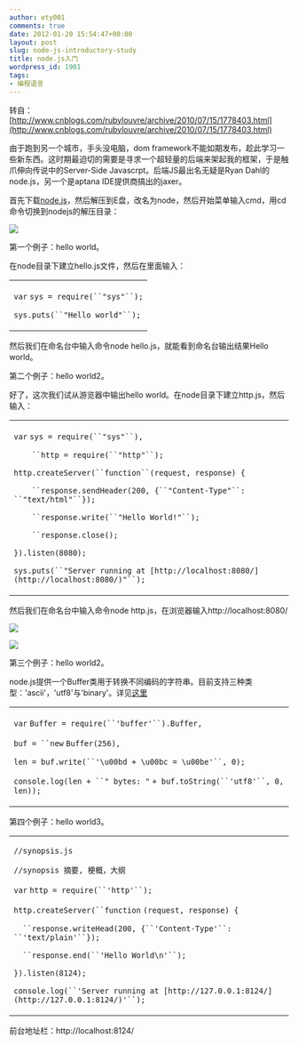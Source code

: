 ```yaml
---
author: ety001
comments: true
date: 2012-01-20 15:54:47+00:00
layout: post
slug: node-js-introductory-study
title: node.js入门
wordpress_id: 1901
tags:
- 编程语言
---
```


转自：[http://www.cnblogs.com/rubylouvre/archive/2010/07/15/1778403.html](http://www.cnblogs.com/rubylouvre/archive/2010/07/15/1778403.html)


由于跑到另一个城市，手头没电脑，dom framework不能如期发布，趁此学习一些新东西。这时期最迫切的需要是寻求一个超轻量的后端来架起我的框架，于是触爪伸向传说中的Server-Side Javascrpt。后端JS最出名无疑是Ryan Dahl的node.js，另一个是aptana IDE提供商搞出的jaxer。

首先下载[node.js](http://files.cnblogs.com/rubylouvre/nodejs.rar)，然后解压到E盘，改名为node，然后开始菜单输入cmd，用cd命令切换到nodejs的解压目录：


![](http://images.cnblogs.com/cnblogs_com/rubylouvre/253006/o_node1.jpg)


第一个例子：hello world。

在node目录下建立hello.js文件，然后在里面输入：


<table cellpadding="0" cellspacing="0" border="0" >
<tbody >
<tr >

<td >





`var` `sys = require(``"sys"``);`




`sys.puts(``"Hello world"``);`




</td>
</tr>
</tbody>
</table>






然后我们在命名台中输入命令node hello.js，就能看到命名台输出结果Hello world。

第二个例子：hello world2。

好了，这次我们试从游览器中输出hello world。在node目录下建立http.js，然后输入：






<table cellpadding="0" cellspacing="0" border="0" >
<tbody >
<tr >

<td >





`var` `sys = require(``"sys"``),`




`    ``http = require(``"http"``);`




`http.createServer(``function``(request, response) {`




`    ``response.sendHeader(200, {``"Content-Type"``: ``"text/html"``});`




`    ``response.write(``"Hello World!"``);`




`    ``response.close();`




`}).listen(8080);`




`sys.puts(``"Server running at [http://localhost:8080/](http://localhost:8080/)"``);`




</td>
</tr>
</tbody>
</table>






然后我们在命名台中输入命令node http.js，在浏览器输入http://localhost:8080/


![](http://images.cnblogs.com/cnblogs_com/rubylouvre/253006/o_node2.jpg)




![](http://images.cnblogs.com/cnblogs_com/rubylouvre/253006/o_node3.jpg)


第三个例子：hello world2。

node.js提供一个Buffer类用于转换不同编码的字符串。目前支持三种类型：'ascii'，'utf8'与'binary'。详见[这里](http://nodejs.org/api.html)






<table cellpadding="0" cellspacing="0" border="0" >
<tbody >
<tr >

<td >





`var` `Buffer = require(``'buffer'``).Buffer,`




`buf = ``new` `Buffer(256),`




`len = buf.write(``'\u00bd + \u00bc = \u00be'``, 0);`




`console.log(len + ``" bytes: "` `+ buf.toString(``'utf8'``, 0, len));`




</td>
</tr>
</tbody>
</table>






第四个例子：hello world3。






<table cellpadding="0" cellspacing="0" border="0" >
<tbody >
<tr >

<td >





`//synopsis.js`




`//synopsis 摘要, 梗概，大纲`




`var` `http = require(``'http'``);`







`http.createServer(``function` `(request, response) {`




`  ``response.writeHead(200, {``'Content-Type'``: ``'text/plain'``});`




`  ``response.end(``'Hello World\n'``);`




`}).listen(8124);`







`console.log(``'Server running at [http://127.0.0.1:8124/](http://127.0.0.1:8124/)'``);`




</td>
</tr>
</tbody>
</table>






前台地址栏：http://localhost:8124/
